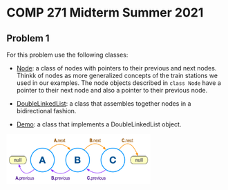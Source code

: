 # COMP 271 Midterm Summer 2021

## Problem 1

For this problem use the following classes:

* [Node](Node.java): a class of nodes with pointers to their previous and next nodes. Thinkk of nodes as more generalized concepts of the train stations we used in our examples. The node objects described in `class Node` have a pointer to their next node and also a pointer to their previous node.

* [DoubleLinkedList](DoubleLinkedList.java): a class that assembles together nodes in a bidirectional fashion.

* [Demo](Demo.java): a class that implements a DoubleLinkedList object.

<img src="DDL.png" width="66%" align="center" />